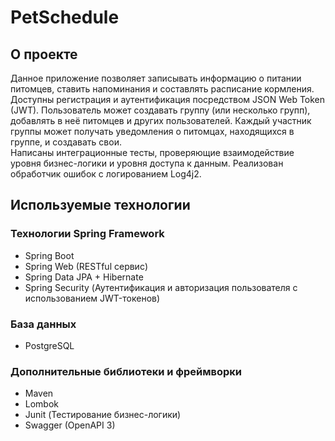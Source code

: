 # PetSchedule
## О проекте
Данное приложение позволяет записывать информацию о питании питомцев, ставить напоминания и составлять расписание кормления. Доступны регистрация и аутентификация посредством JSON Web Token (JWT). Пользователь может создавать группу (или несколько групп), добавлять в неё питомцев и других пользователей. Каждый участник группы может получать уведомления о питомцах, находящихся в группе, и создавать свои.  
Написаны интеграционные тесты, проверяющие взаимодействие уровня бизнес-логики и уровня доступа к данным. Реализован обработчик ошибок с логированием Log4j2.
## Используемые технологии
### Технологии Spring Framework
* Spring Boot
* Spring Web (RESTful сервис)
* Spring Data JPA + Hibernate
* Spring Security (Аутентификация и авторизация пользователя с использованием JWT-токенов)
### База данных
* PostgreSQL
### Дополнительные библиотеки и фреймворки
* Maven
* Lombok
* Junit (Тестирование бизнес-логики)
* Swagger (OpenAPI 3)
